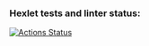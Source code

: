 ### Hexlet tests and linter status:
[![Actions Status](https://github.com/shmlvdr/qa-auto-engineer-javascript-project-87/actions/workflows/hexlet-check.yml/badge.svg)](https://github.com/shmlvdr/qa-auto-engineer-javascript-project-87/actions)